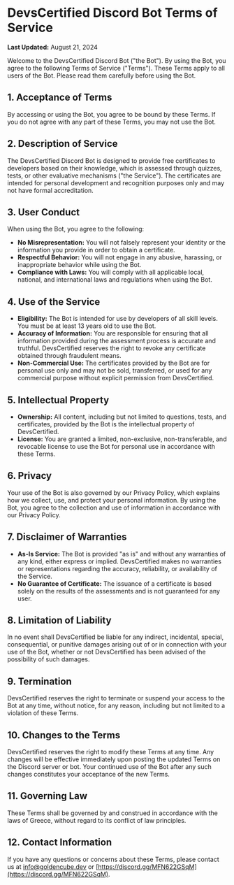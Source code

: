 # **DevsCertified Discord Bot Terms of Service**

**Last Updated:** August 21, 2024

Welcome to the DevsCertified Discord Bot ("the Bot"). By using the Bot, you agree to the following Terms of Service ("Terms"). These Terms apply to all users of the Bot. Please read them carefully before using the Bot.

## 1. **Acceptance of Terms**

By accessing or using the Bot, you agree to be bound by these Terms. If you do not agree with any part of these Terms, you may not use the Bot.

## 2. **Description of Service**

The DevsCertified Discord Bot is designed to provide free certificates to developers based on their knowledge, which is assessed through quizzes, tests, or other evaluative mechanisms ("the Service"). The certificates are intended for personal development and recognition purposes only and may not have formal accreditation.

## 3. **User Conduct**

When using the Bot, you agree to the following:
- **No Misrepresentation:** You will not falsely represent your identity or the information you provide in order to obtain a certificate.
- **Respectful Behavior:** You will not engage in any abusive, harassing, or inappropriate behavior while using the Bot.
- **Compliance with Laws:** You will comply with all applicable local, national, and international laws and regulations when using the Bot.

## 4. **Use of the Service**

- **Eligibility:** The Bot is intended for use by developers of all skill levels. You must be at least 13 years old to use the Bot.
- **Accuracy of Information:** You are responsible for ensuring that all information provided during the assessment process is accurate and truthful. DevsCertified reserves the right to revoke any certificate obtained through fraudulent means.
- **Non-Commercial Use:** The certificates provided by the Bot are for personal use only and may not be sold, transferred, or used for any commercial purpose without explicit permission from DevsCertified.

## 5. **Intellectual Property**

- **Ownership:** All content, including but not limited to questions, tests, and certificates, provided by the Bot is the intellectual property of DevsCertified.
- **License:** You are granted a limited, non-exclusive, non-transferable, and revocable license to use the Bot for personal use in accordance with these Terms.

## 6. **Privacy**

Your use of the Bot is also governed by our Privacy Policy, which explains how we collect, use, and protect your personal information. By using the Bot, you agree to the collection and use of information in accordance with our Privacy Policy.

## 7. **Disclaimer of Warranties**

- **As-Is Service:** The Bot is provided "as is" and without any warranties of any kind, either express or implied. DevsCertified makes no warranties or representations regarding the accuracy, reliability, or availability of the Service.
- **No Guarantee of Certificate:** The issuance of a certificate is based solely on the results of the assessments and is not guaranteed for any user.

## 8. **Limitation of Liability**

In no event shall DevsCertified be liable for any indirect, incidental, special, consequential, or punitive damages arising out of or in connection with your use of the Bot, whether or not DevsCertified has been advised of the possibility of such damages.

## 9. **Termination**

DevsCertified reserves the right to terminate or suspend your access to the Bot at any time, without notice, for any reason, including but not limited to a violation of these Terms.

## 10. **Changes to the Terms**

DevsCertified reserves the right to modify these Terms at any time. Any changes will be effective immediately upon posting the updated Terms on the Discord server or bot. Your continued use of the Bot after any such changes constitutes your acceptance of the new Terms.

## 11. **Governing Law**

These Terms shall be governed by and construed in accordance with the laws of Greece, without regard to its conflict of law principles.

## 12. **Contact Information**

If you have any questions or concerns about these Terms, please contact us at [info@goldencube.dev](mailto:info@goldencube.dev) or [https://discord.gg/MFN622GSqM](https://discord.gg/MFN622GSqM).
